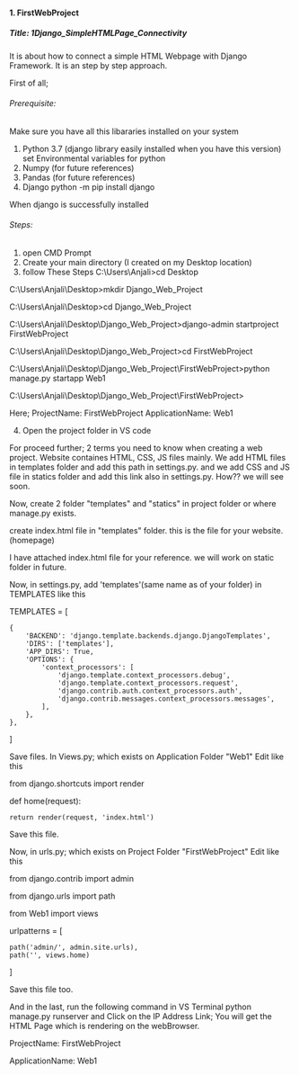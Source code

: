 #### 1. FirstWebProject
##### Title: 1Django_SimpleHTMLPage_Connectivity
It is about how to connect a simple HTML Webpage with Django Framework. It is an step by step approach.

First of all; 
###### Prerequisite:
Make sure you have all this libararies installed on your system
1. Python 3.7 (django library easily installed when you have this version)
set Environmental variables for python
2. Numpy (for future references)
3. Pandas (for future references)
4. Django
python -m pip install django

When django is successfully installed

###### Steps:
1. open CMD Prompt
2. Create your main directory (I created on my Desktop location)
3. follow These Steps
C:\Users\Anjali>cd Desktop

C:\Users\Anjali\Desktop>mkdir Django_Web_Project

C:\Users\Anjali\Desktop>cd Django_Web_Project

C:\Users\Anjali\Desktop\Django_Web_Project>django-admin startproject FirstWebProject

C:\Users\Anjali\Desktop\Django_Web_Project>cd FirstWebProject

C:\Users\Anjali\Desktop\Django_Web_Project\FirstWebProject>python manage.py startapp Web1

C:\Users\Anjali\Desktop\Django_Web_Project\FirstWebProject>

Here; ProjectName: FirstWebProject
ApplicationName: Web1

4. Open the project folder in VS code

For proceed further; 2 terms you need to know when creating a web project. Website containes HTML, CSS, JS files mainly. We add HTML files in templates folder and add this path in settings.py. and we add CSS and JS file in statics folder and add this link also in settings.py. How?? we will see soon.

Now, create 2 folder "templates" and "statics" in project folder or where manage.py exists.

create index.html file in "templates" folder. this is the file for your website. (homepage)

I have attached index.html file for your reference. we will work on static folder in future.

Now, in settings.py, add 'templates'(same name as of your folder) in TEMPLATES like this

TEMPLATES = [

    {
        'BACKEND': 'django.template.backends.django.DjangoTemplates',
        'DIRS': ['templates'],
        'APP_DIRS': True,
        'OPTIONS': {
            'context_processors': [
                'django.template.context_processors.debug',
                'django.template.context_processors.request',
                'django.contrib.auth.context_processors.auth',
                'django.contrib.messages.context_processors.messages',
            ],
        },
    },
]

Save files.
In Views.py; which exists on Application Folder "Web1"
Edit like this

from django.shortcuts import render

def home(request):

    return render(request, 'index.html')
    
Save this file.

Now, in urls.py; which exists on Project Folder "FirstWebProject"
Edit like this

from django.contrib import admin

from django.urls import path

from Web1 import views 
 
urlpatterns = [

    path('admin/', admin.site.urls),
    path('', views.home)
]

Save this file too.

And in the last, run the following command in VS Terminal
python manage.py runserver
and Click on the IP Address Link; You will get the HTML Page which is rendering on the webBrowser.

ProjectName: FirstWebProject

ApplicationName: Web1
